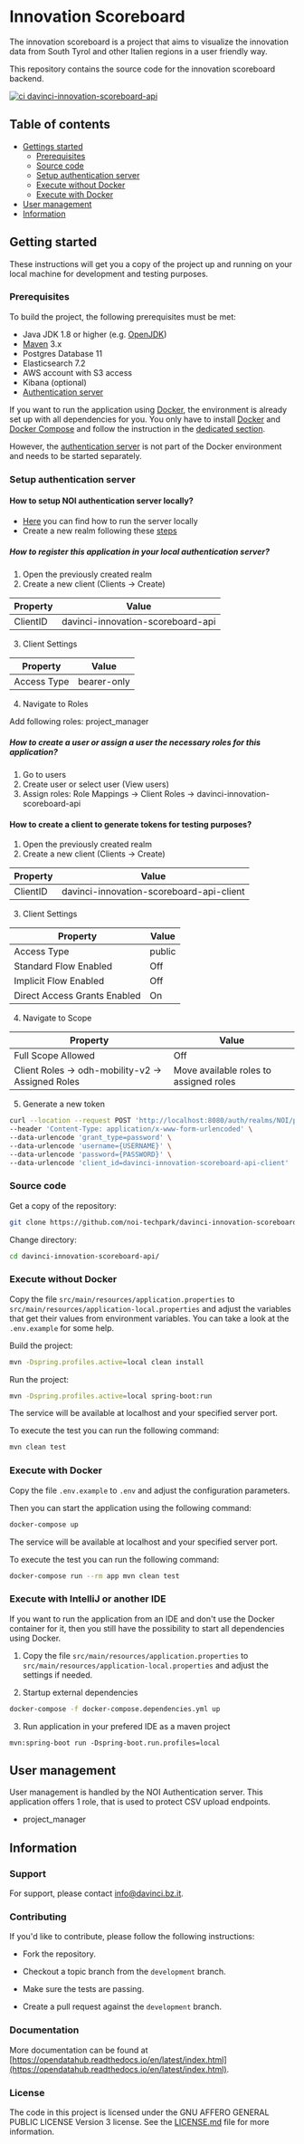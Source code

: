 # Innovation Scoreboard
The innovation scoreboard is a project that aims to visualize the innovation data from South Tyrol and other Italien regions in a user friendly way.

This repository contains the source code for the innovation scoreboard backend.

[![ci davinci-innovation-scoreboard-api](https://github.com/noi-techpark/davinci-innovation-scoreboard-api/actions/workflows/ci.yml/badge.svg)](https://github.com/noi-techpark/davinci-innovation-scoreboard-api/actions/workflows/ci.yml)

## Table of contents

- [Gettings started](#getting-started)
  - [Prerequisites](#prerequisites)
  - [Source code](#source-code)
  - [Setup authentication server](#setup-authentication-server)
  - [Execute without Docker](#execute-without-docker)
  - [Execute with Docker](#execute-with-docker)
- [User management](#user-management)
- [Information](#information)

## Getting started

These instructions will get you a copy of the project up and running
on your local machine for development and testing purposes.

### Prerequisites

To build the project, the following prerequisites must be met:

- Java JDK 1.8 or higher (e.g. [OpenJDK](https://openjdk.java.net/))
- [Maven](https://maven.apache.org/) 3.x
- Postgres Database 11
- Elasticsearch 7.2
- AWS account with S3 access
- Kibana (optional)
- [Authentication server](https://github.com/noi-techpark/authentication-server)

If you want to run the application using [Docker](https://www.docker.com/), the environment is already set up with all dependencies for you. You only have to install [Docker](https://www.docker.com/) and [Docker Compose](https://docs.docker.com/compose/) and follow the instruction in the [dedicated section](#execute-with-docker).

However, the [authentication server](https://github.com/noi-techpark/authentication-server) is not part of the Docker environment and needs to be started separately.

### Setup authentication server

#### How to setup NOI authentication server locally?

- [Here](https://github.com/noi-techpark/authentication-server) you can find how to run the server locally
- Create a new realm following these [steps](https://github.com/noi-techpark/authentication-server/blob/master/docs/noi-authentication-server.md#realm)

##### How to register this application in your local authentication server?

1. Open the previously created realm
2. Create a new client (Clients -> Create)

| Property | Value           |
| -------- | --------------- |
| ClientID | davinci-innovation-scoreboard-api |

3. Client Settings

| Property | Value               |
| -------- | ------------------- |
| Access Type | bearer-only |

4. Navigate to Roles

Add following roles: project_manager

##### How to create a user or assign a user the necessary roles for this application?

1. Go to users
2. Create user or select user (View users)
3. Assign roles: Role Mappings -> Client Roles -> davinci-innovation-scoreboard-api

#### How to create a client to generate tokens for testing purposes?

1. Open the previously created realm
2. Create a new client (Clients -> Create)

| Property | Value               |
| -------- | ------------------- |
| ClientID | davinci-innovation-scoreboard-api-client |

3. Client Settings

| Property                     | Value  |
| ---------------------------- | ------ |
| Access Type                  | public |
| Standard Flow Enabled        | Off    |
| Implicit Flow Enabled        | Off    |
| Direct Access Grants Enabled | On     |

4. Navigate to Scope

| Property                                          | Value                                |
| ------------------------------------------------- | ------------------------------------ |
| Full Scope Allowed                                | Off                                  |
| Client Roles -> odh-mobility-v2 -> Assigned Roles | Move available roles to assigned roles |

5. Generate a new token

```sh
curl --location --request POST 'http://localhost:8080/auth/realms/NOI/protocol/openid-connect/token' \
--header 'Content-Type: application/x-www-form-urlencoded' \
--data-urlencode 'grant_type=password' \
--data-urlencode 'username={USERNAME}' \
--data-urlencode 'password={PASSWORD}' \
--data-urlencode 'client_id=davinci-innovation-scoreboard-api-client'
```

### Source code

Get a copy of the repository:

```bash
git clone https://github.com/noi-techpark/davinci-innovation-scoreboard-api.git
```

Change directory:

```bash
cd davinci-innovation-scoreboard-api/
```

### Execute without Docker

Copy the file `src/main/resources/application.properties` to `src/main/resources/application-local.properties` and adjust the variables that get their values from environment variables. You can take a look at the `.env.example` for some help.

Build the project:

```bash
mvn -Dspring.profiles.active=local clean install
```

Run the project:

```bash
mvn -Dspring.profiles.active=local spring-boot:run
```

The service will be available at localhost and your specified server port.

To execute the test you can run the following command:

```bash
mvn clean test
```

### Execute with Docker

Copy the file `.env.example` to `.env` and adjust the configuration parameters.

Then you can start the application using the following command:

```bash
docker-compose up
```

The service will be available at localhost and your specified server port.

To execute the test you can run the following command:

```bash
docker-compose run --rm app mvn clean test
```

### Execute with IntelliJ or another IDE

If you want to run the application from an IDE and don't use the Docker container for it, then you still have the possibility to start all dependencies using Docker.

1. Copy the file `src/main/resources/application.properties` to `src/main/resources/application-local.properties` and adjust the settings if needed.

2. Startup external dependencies

```bash
docker-compose -f docker-compose.dependencies.yml up
```

3. Run application in your prefered IDE as a maven project

```
mvn:spring-boot run -Dspring-boot.run.profiles=local
```

## User management

User management is handled by the NOI Authentication server. This application offers 1 role, that is used to protect CSV upload endpoints.

- project_manager

## Information

### Support

For support, please contact [info@davinci.bz.it](mailto:info@davinci.bz.it).

### Contributing

If you'd like to contribute, please follow the following instructions:

- Fork the repository.

- Checkout a topic branch from the `development` branch.

- Make sure the tests are passing.

- Create a pull request against the `development` branch.

### Documentation

More documentation can be found at [https://opendatahub.readthedocs.io/en/latest/index.html](https://opendatahub.readthedocs.io/en/latest/index.html).

### License

The code in this project is licensed under the GNU AFFERO GENERAL PUBLIC LICENSE Version 3 license. See the [LICENSE.md](LICENSE.md) file for more information.

